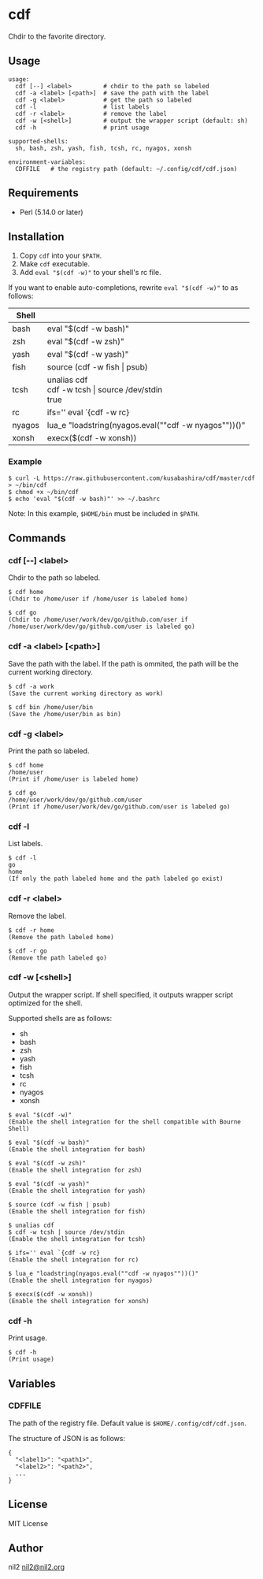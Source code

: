 cdf
===

Chdir to the favorite directory.

Usage
-----

```
usage:
  cdf [--] <label>         # chdir to the path so labeled
  cdf -a <label> [<path>]  # save the path with the label
  cdf -g <label>           # get the path so labeled
  cdf -l                   # list labels
  cdf -r <label>           # remove the label
  cdf -w [<shell>]         # output the wrapper script (default: sh)
  cdf -h                   # print usage

supported-shells:
  sh, bash, zsh, yash, fish, tcsh, rc, nyagos, xonsh

environment-variables:
  CDFFILE   # the registry path (default: ~/.config/cdf/cdf.json)
```

Requirements
------------

- Perl (5.14.0 or later)

Installation
------------

1. Copy `cdf` into your `$PATH`.
2. Make `cdf` executable.
3. Add `eval "$(cdf -w)"` to your shell's rc file.

If you want to enable auto-completions, rewrite `eval "$(cdf -w)"` to as follows:

| Shell  |                                                         |
|--------|---------------------------------------------------------|
| bash   | eval "$(cdf -w bash)"                                   |
| zsh    | eval "$(cdf -w zsh)"                                    |
| yash   | eval "$(cdf -w yash)"                                   |
| fish   | source (cdf -w fish \| psub)                            |
| tcsh   | unalias cdf<br>cdf -w tcsh \| source /dev/stdin<br>true |
| rc     | ifs='' eval \`{cdf -w rc}                               |
| nyagos | lua\_e "loadstring(nyagos.eval(""cdf -w nyagos""))()"   |
| xonsh  | execx($(cdf -w xonsh))                                  |

### Example

```
$ curl -L https://raw.githubusercontent.com/kusabashira/cdf/master/cdf > ~/bin/cdf
$ chmod +x ~/bin/cdf
$ echo 'eval "$(cdf -w bash)"' >> ~/.bashrc
```

Note: In this example, `$HOME/bin` must be included in `$PATH`.

Commands
--------

### cdf [--] \<label\>

Chdir to the path so labeled.

```
$ cdf home
(Chdir to /home/user if /home/user is labeled home)

$ cdf go
(Chdir to /home/user/work/dev/go/github.com/user if /home/user/work/dev/go/github.com/user is labeled go)
```

### cdf -a \<label\> [\<path\>]

Save the path with the label.
If the path is ommited, the path will be the current working directory.

```
$ cdf -a work
(Save the current working directory as work)

$ cdf bin /home/user/bin
(Save the /home/user/bin as bin)
```

### cdf -g \<label\>

Print the path so labeled.

```
$ cdf home
/home/user
(Print if /home/user is labeled home)

$ cdf go
/home/user/work/dev/go/github.com/user 
(Print if /home/user/work/dev/go/github.com/user is labeled go)
```

### cdf -l

List labels.

```
$ cdf -l
go
home
(If only the path labeled home and the path labeled go exist)
```

### cdf -r \<label\>

Remove the label.

```
$ cdf -r home
(Remove the path labeled home)

$ cdf -r go
(Remove the path labeled go)
```

### cdf -w [\<shell\>]

Output the wrapper script.
If shell specified, it outputs wrapper script optimized for the shell.

Supported shells are as follows:

- sh
- bash
- zsh
- yash
- fish
- tcsh
- rc
- nyagos
- xonsh

```
$ eval "$(cdf -w)"
(Enable the shell integration for the shell compatible with Bourne Shell)

$ eval "$(cdf -w bash)"
(Enable the shell integration for bash)

$ eval "$(cdf -w zsh)"
(Enable the shell integration for zsh)

$ eval "$(cdf -w yash)"
(Enable the shell integration for yash)

$ source (cdf -w fish | psub)
(Enable the shell integration for fish)

$ unalias cdf
$ cdf -w tcsh | source /dev/stdin
(Enable the shell integration for tcsh)

$ ifs='' eval `{cdf -w rc}
(Enable the shell integration for rc)

$ lua_e "loadstring(nyagos.eval(""cdf -w nyagos""))()"
(Enable the shell integration for nyagos)

$ execx($(cdf -w xonsh))
(Enable the shell integration for xonsh)
```

### cdf -h

Print usage.

```
$ cdf -h
(Print usage)
```

Variables
---------

### CDFFILE

The path of the registry file.
Default value is `$HOME/.config/cdf/cdf.json`.

The structure of JSON is as follows:

```
{
  "<label1>": "<path1>",
  "<label2>": "<path2>",
  ...
}
```

License
-------

MIT License

Author
------

nil2 <nil2@nil2.org>
